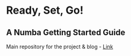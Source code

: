 # Ready, Set, Go! 
## A Numba Getting Started Guide

Main repository for the project & blog - [Link](https://articles.realworldpython.guide/ready-set-go-getting-started-with-numba)
